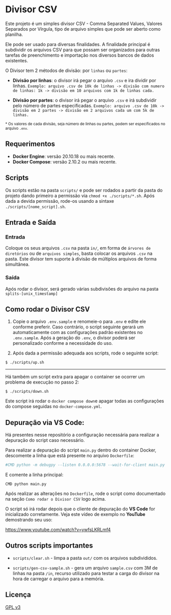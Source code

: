# Divisor CSV

Este projeto é um simples divisor CSV - Comma Separated Values, Valores Separados por Vírgula, tipo de arquivo simples que pode ser aberto como planilha.

Ele pode ser usado para diversas finalidades. A finalidade principal é subdividir os arquivos CSV para que possam ser organizados para outras tarefas de preenchimento e importação nos diversos bancos de dados existentes.

O Divisor tem 2 métodos de divisão: por `linhas` ou  `partes`:

* **Divisão por linhas**: o divisor irá pegar o arquivo `.csv` e ira dividir por linhas. ```Exemplo: arquivo .csv de 10k de linhas -> divisão com numero de linhas: 1k -> divisão em 10 arquivos com 1k de linhas cada.```

* **Divisão por partes**: o divisor irá pegar o arquivo `.csv` e irá subdividir pelo número de partes especificadas. ```Exemplo: arquivo .csv de 10k -> divisão em 2 partes -> divisão em 2 arquivos cada um com 5k de linhas.```

<sub>* Os valores de cada divisão, seja número de linhas ou partes, podem ser especificados no arquivo `.env`.</sub>

## Requerimentos

* **Docker Engine**: versão 20.10.18 ou mais recente.
* **Docker Compose**: versão 2.10.2 ou mais recente.

## Scripts

Os scripts estão na pasta `scripts/` e pode ser rodados a partir da pasta do projeto dando primeiro a permissão via `chmod +x ./scripts/*.sh`. Após dada a devida permissão, rode-os usando a sintaxe `./scripts/[nome_script].sh`.

## Entrada e Saída

### Entrada

Coloque os seus arquivos `.csv` na pasta `in/`, em forma de `árvores de diretórios` ou de `arquivos simples`, basta colocar os arquivos `.csv` na pasta. Este divisor tem suporte à divisão de múltiplos arquivos de forma simultânea.

### Saída

Após rodar o divisor, será gerado várias subdivisões do arquivo na pasta `splits-[unix_timestamp]`

## Como rodar o Divisor CSV

1) Copie o arquivo `.env.sample` e renomeie-o para `.env` e edite ele conforme preferir. Caso contrário, o script seguinte gerará um automaticamente com as configurações padrão existentes no `.env.sample`. Após a geração do `.env`, o divisor poderá ser personalizado conforme a necessidade do uso.

2) Após dada a permissão adequada aos scripts, rode o seguinte script:

```
$ ./scripts/up.sh
```

---

Há também um script extra para apagar o container se ocorrer um problema de execução no passo 2:

```
$ ./scripts/down.sh
```

Este script irá rodar o `docker compose down`e apagar todas as configurações do compose seguidas no `docker-compose.yml`.

## Depuração via VS Code:

Há presentes nesse repositório a configuração necessária para realizar a depuração do script caso necessário.

Para realizar a depuração do script `main.py` dentro do container Docker, descomente a linha que está presente no arquivo `Dockerfile`:

```Dockerfile
#CMD python -m debugpy --listen 0.0.0.0:5678 --wait-for-client main.py
```

E comente a linha principal:

```
CMD python main.py
```

Após realizar as alterações no `Dockerfile`, rode o script como documentado na seção `Como rodar o Divisor CSV` logo acima.

O script só irá rodar depois que o cliente de depuração do **VS Code** for inicializado corretamente. Veja este vídeo de exemplo no **YouTube** demostrando seu uso:

https://www.youtube.com/watch?v=ywfsLKRLmf4

## Outros scripts importantes

* `scripts/clear.sh` - limpa a pasta `out/` com os arquivos subdivididos.

* `scripts/gen-csv-sample.sh` - gera um arquivo `sample.csv` com 3M de linhas na pasta `/in`, recurso utilizado para testar a carga do divisor na hora de carregar o arquivo para a memória.

## Licença

[GPL v3](https://www.gnu.org/licenses/gpl-3.0.html)